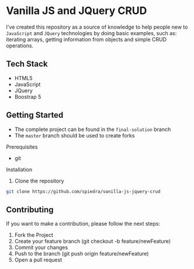 # Vanilla JS and JQuery CRUD

I've created this repository as a source of knowledge to help people new to `JavaScript` and `JQuery` technologies by doing basic examples, such as: iterating arrays, getting information from objects and simple CRUD operations.

## Tech Stack

- HTML5
- JavaScript
- JQuery
- Boostrap 5

## Getting Started

- The complete project can be found in the `final-solution` branch
- The `master` branch should be used to create forks

Prerequisites

- git

Installation

1. Clone the repository

```bash
git clone https://github.com/spiedra/vanilla-js-jquery-crud
```

## Contributing
If you want to make a contribution, please follow the next steps:

1. Fork the Project
2. Create your feature branch (git checkout -b feature/newFeature)
3. Commit your changes
4. Push to the branch (git push origin feature/newFeature)
5. Open a pull request
